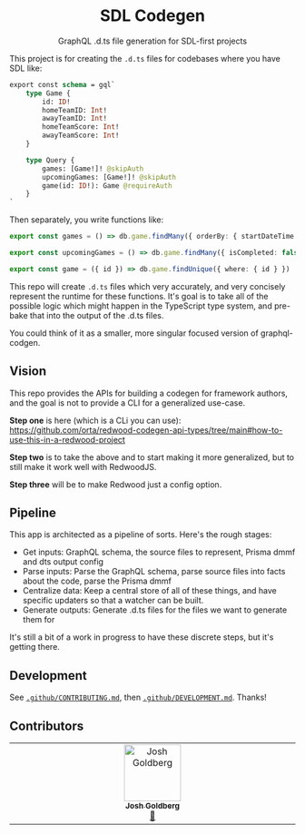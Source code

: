 <h1 align="center">SDL Codegen</h1>

<p align="center">GraphQL .d.ts file generation for SDL-first projects</p>

This project is for creating the `.d.ts` files for codebases where you have SDL like:

```graphql
export const schema = gql`
    type Game {
        id: ID!
        homeTeamID: Int!
        awayTeamID: Int!
        homeTeamScore: Int!
        awayTeamScore: Int!
    }

    type Query {
        games: [Game!]! @skipAuth
        upcomingGames: [Game!]! @skipAuth
        game(id: ID!): Game @requireAuth
    }
`
```

Then separately, you write functions like:

```ts
export const games = () => db.game.findMany({ orderBy: { startDateTime: "asc" } })

export const upcomingGames = () => db.game.findMany({ isCompleted: false, startDateTime: { gt: new Date() } })

export const game = ({ id }) => db.game.findUnique({ where: { id } })
```

This repo will create `.d.ts` files which very accurately, and very concisely represent the runtime for these functions. It's goal is to take all of the possible logic which might happen in the TypeScript type system, and pre-bake that into the output of the .d.ts files.

You could think of it as a smaller, more singular focused version of graphql-codgen.

## Vision

This repo provides the APIs for building a codegen for framework authors, and the goal is not to provide a CLI for a generalized use-case.

**Step one** is here (which is a CLi you can use): https://github.com/orta/redwood-codegen-api-types/tree/main#how-to-use-this-in-a-redwood-project

**Step two** is to take the above and to start making it more generalized, but to still make it work well with RedwoodJS.

**Step three** will be to make Redwood just a config option.

## Pipeline

This app is architected as a pipeline of sorts. Here's the rough stages:

- Get inputs: GraphQL schema, the source files to represent, Prisma dmmf and dts output config
- Parse inputs: Parse the GraphQL schema, parse source files into facts about the code, parse the Prisma dmmf
- Centralize data: Keep a central store of all of these things, and have specific updaters so that a watcher can be built.
- Generate outputs: Generate .d.ts files for the files we want to generate them for

It's still a bit of a work in progress to have these discrete steps, but it's getting there.

## Development

See [`.github/CONTRIBUTING.md`](./.github/CONTRIBUTING.md), then [`.github/DEVELOPMENT.md`](./.github/DEVELOPMENT.md).
Thanks!

## Contributors

<!-- spellchecker: disable -->
<!-- ALL-CONTRIBUTORS-LIST:START - Do not remove or modify this section -->
<!-- prettier-ignore-start -->
<!-- markdownlint-disable -->
<table>
  <tbody>
    <tr>
      <td align="center" valign="top" width="14.28%"><a href="http://www.joshuakgoldberg.com"><img src="https://avatars.githubusercontent.com/u/3335181?v=4?s=100" width="100px;" alt="Josh Goldberg"/><br /><sub><b>Josh Goldberg</b></sub></a><br /><a href="#tool-JoshuaKGoldberg" title="Tools">🔧</a></td>
    </tr>
  </tbody>
</table>

<!-- markdownlint-restore -->
<!-- prettier-ignore-end -->

<!-- ALL-CONTRIBUTORS-LIST:END -->
<!-- spellchecker: enable -->

